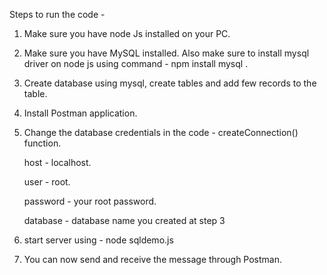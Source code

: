 Steps to run the code -

1. Make sure you have node Js installed on your PC.
2. Make sure you have MySQL installed. Also make sure to install mysql driver on node js using command - npm install mysql .
3. Create database using mysql, create tables and add few records to the table.
4. Install Postman application.
5. Change the database credentials in the code - createConnection() function.

   host - localhost.
   
   user - root.
   
   password - your root password.
   
   database - database name you created at step 3 
6. start server using - node sqldemo.js
7. You can now send and receive the message through Postman.
